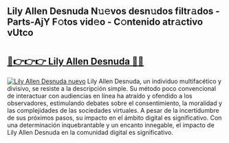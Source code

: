 ## Lily Allen Desnuda N𝚞𝚎vos desn𝚞dos filtr𝚊dos - Parts-AjY F𝚘tos vid𝚎o - C𝚘ntenido atr𝚊ctivo vUtco

# <h2><a href="http://mbcs3f7.tromn.icu/?c=Lily+Allen+Desnuda">🔗👉👉👉 Lily Allen Desnuda 🔗🔗</a></h2>

[![Lily Allen Desnuda nuevo](https://i.imgur.com/pEAQMta.gif)](http://mbcs3f7.tromn.icu/?c=Lily+Allen+Desnuda)
Lily Allen Desnuda, un individuo multifacético y divisivo, se resiste a la descripción simple. Su método poco convencional de interactuar con audiencias en línea ha atraído y ofendido a los observadores, estimulando debates sobre el consentimiento, la moralidad y las complejidades de las sociedades virtuales. A pesar de la incertidumbre de sus próximos pasos, su impacto en el ámbito digital es significativo. Con una determinación inquebrantable y un encanto innegable, el impacto de Lily Allen Desnuda en la comunidad digital es significativo.

